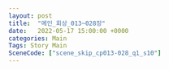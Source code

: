 ```yaml
---
layout: post
title:  "메인_회상_013~028장"
date:   2022-05-17 15:00:00 +0000
categories: Main
Tags: Story Main
SceneCode: ["scene_skip_cp013-028_q1_s10"]
---
```

